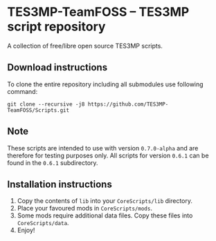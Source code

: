 # TES3MP-TeamFOSS – TES3MP script repository

A collection of free/libre open source TES3MP scripts.

## Download instructions

To clone the entire repository including all submodules use following command:

`git clone --recursive -j8 https://github.com/TES3MP-TeamFOSS/Scripts.git`

## Note

These scripts are intended to use with version `0.7.0-alpha` and are
therefore for testing purposes only. All scripts for version `0.6.1` can
be found in the `0.6.1` subdirectory.

## Installation instructions

1. Copy the contents of `lib` into your `CoreScripts/lib` directory.
2. Place your favoured mods in `CoreScripts/mods`.
3. Some mods require additional data files. Copy these files into `CoreScripts/data`.
4. Enjoy!
